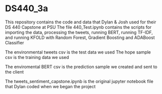 # DS440_3a

This repository contains the code and data that Dylan & Josh used for their DS 440 Capstone at PSU
The file 440_Test.ipynb contains the scripts for importing the data, processing the tweets, running BERT, running TF-IDF, and running KFOLD with Random Forest, Gradient Boosting and ADABoost Classifier

The environmental tweets csv is the test data we used
The hope sample csv is the training data we used

The enviromental BERT csv is the prediction sample we created and sent to the client

The tweets_sentiment_capstone.ipynb is the original jupyter notebook file that Dylan coded when we began the project
